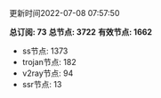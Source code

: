 更新时间2022-07-08 07:57:50

**总订阅: 73**
**总节点: 3722**
**有效节点: 1662**
- ss节点: 1373
- trojan节点: 182
- v2ray节点: 94
- ssr节点: 13
